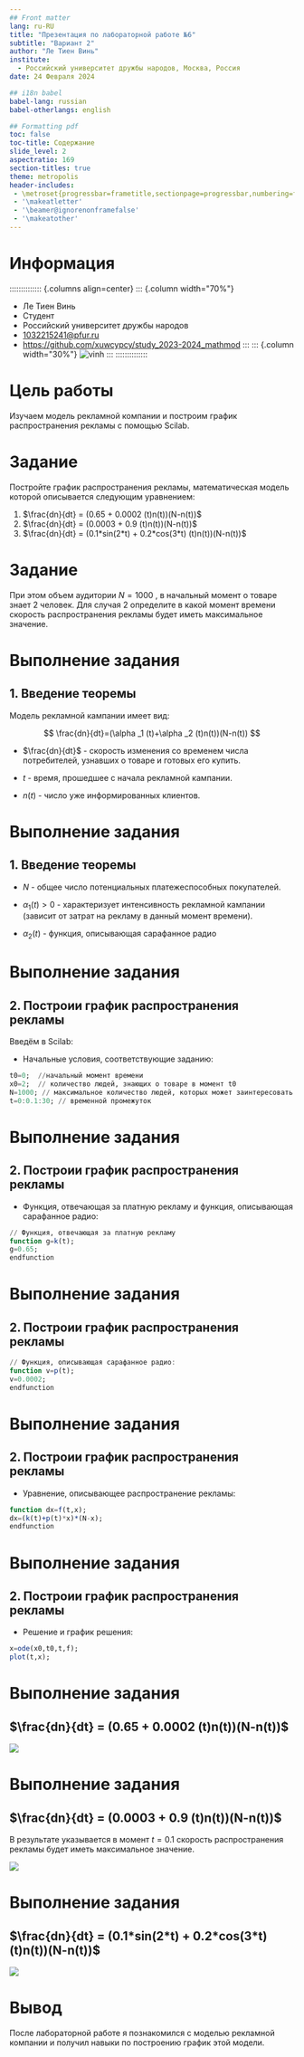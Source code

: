 ```yaml
---
## Front matter
lang: ru-RU
title: "Презентация по лабораторной работе №6"
subtitle: "Вариант 2"
author: "Ле Тиен Винь"
institute:
  - Российский университет дружбы народов, Москва, Россия
date: 24 Февраля 2024

## i18n babel
babel-lang: russian
babel-otherlangs: english

## Formatting pdf
toc: false
toc-title: Содержание
slide_level: 2
aspectratio: 169
section-titles: true
theme: metropolis
header-includes:
 - \metroset{progressbar=frametitle,sectionpage=progressbar,numbering=fraction}
 - '\makeatletter'
 - '\beamer@ignorenonframefalse'
 - '\makeatother'
---
```


# Информация
:::::::::::::: {.columns align=center}
::: {.column width="70%"}
  * Ле Тиен Винь
  * Cтудент
  * Российский университет дружбы народов
  * [1032215241@pfur.ru](mailto:1032215241@rudn.ru)
  * https://github.com/xuwcypcy/study_2023-2024_mathmod
:::
::: {.column width="30%"}
![vinh](23.jpg)
:::
::::::::::::::
 
# Цель работы

Изучаем модель рекламной компании и построим график распространения рекламы с помощью Scilab.

# Задание

Постройте график распространения рекламы, математическая модель которой описывается следующим уравнением:

1. $\frac{dn}{dt} = (0.65 + 0.0002 (t)n(t))(N-n(t))$
2. $\frac{dn}{dt} = (0.0003 + 0.9 (t)n(t))(N-n(t))$
3. $\frac{dn}{dt} = (0.1*sin(2*t) + 0.2*cos(3*t) (t)n(t))(N-n(t))$


# Задание

При этом объем аудитории $N=1000$ , в начальный момент о товаре знает 2 человек. Для случая 2 определите в какой момент времени скорость распространения рекламы будет иметь максимальное значение.

# Выполнение задания
## 1. Введение теоремы

Модель рекламной кампании имеет вид:

$$
\frac{dn}{dt}=(\alpha _1 (t)+\alpha _2 (t)n(t))(N-n(t))
$$

* $\frac{dn}{dt}$ - скорость изменения со временем числа потребителей,
узнавших о товаре и готовых его купить.

* $t$ -  время, прошедшее с начала рекламной кампании.

* $n(t)$ - число уже информированных клиентов.

# Выполнение задания
## 1. Введение теоремы

* $N$ - общее число потенциальных платежеспособных покупателей.

* $\alpha _1(t)>0$ - характеризует интенсивность рекламной кампании (зависит от затрат на рекламу в данный момент времени).

* $\alpha _2(t)$ - функция, описывающая сарафанное радио

# Выполнение задания
## 2. Построии график распространения рекламы

Введём в Scilab:

* Начальные условия, соответствующие заданию:

``` Julia
t0=0;  //начальный момент времени
x0=2;  // количество людей, знающих о товаре в момент t0
N=1000; // максимальное количество людей, которых может заинтересовать товар
t=0:0.1:30; // временной промежуток
```

# Выполнение задания
## 2. Построии график распространения рекламы

* Функция, отвечающая за платную рекламу и функция, описывающая сарафанное радио:

``` Julia
// Функция, отвечающая за платную рекламу
function g=k(t);
g=0.65;
endfunction
```

# Выполнение задания
## 2. Построии график распространения рекламы

``` Julia
// Функция, описывающая сарафанное радио:
function v=p(t);
v=0.0002;
endfunction
```

# Выполнение задания
## 2. Построии график распространения рекламы

* Уравнение, описывающее распространение рекламы:

``` Julia
function dx=f(t,x);
dx=(k(t)+p(t)*x)*(N-x);
endfunction
```

# Выполнение задания
## 2. Построии график распространения рекламы

* Решение и график решения:

``` Julia
x=ode(x0,t0,t,f);
plot(t,x);
```

# Выполнение задания
## $\frac{dn}{dt} = (0.65 + 0.0002 (t)n(t))(N-n(t))$

![](https://drive.google.com/uc?id=1vwB6Bbe0xQzdIyYo4MRE3poDPrCHeRlm)

# Выполнение задания
## $\frac{dn}{dt} = (0.0003 + 0.9 (t)n(t))(N-n(t))$

В результате указывается в момент $t=0.1$ скорость распространения рекламы будет иметь максимальное значение.

![](https://drive.google.com/uc?id=14msLEBWHBCokgboFdT7Iz0h_9JOC1sIR)

# Выполнение задания
##  $\frac{dn}{dt} = (0.1*sin(2*t) + 0.2*cos(3*t) (t)n(t))(N-n(t))$

![](https://drive.google.com/uc?id=1NWcXMmEKUgSvyik5kl-P0F6rKK882zlq)

# Вывод

После лабораторной работе я познакомился с моделью рекламной компании и получил навыки по построению график этой модели.
